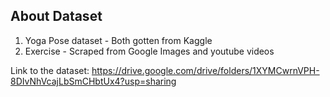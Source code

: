 ## About Dataset
1. Yoga Pose dataset - Both gotten from Kaggle
2. Exercise - Scraped from Google Images and youtube videos

Link to the dataset: https://drive.google.com/drive/folders/1XYMCwrnVPH-8DIvNhVcajLbSmCHbtUx4?usp=sharing